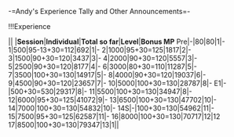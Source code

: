 -=Andy's Experience Tally and Other Announcements=-

!!!Experience

|| |__Session__|__Individual__|__Total so far__|__Level__|__Bonus MP__
Pre|-|80|80|1|-
1|500|95-13+30=112|692|1|-
2|1000|95+30=125|1817|2|-
3|1500|90+30=120|3437|3|-
4|2000|90+30=120|5557|3|-
5|2500|90+30=120|8177|4|-
6|3000|80+30=110|11287|5|-
7|3500|100+30=130|14917|5|-
8|4000|90+30=120|19037|6|-
9|4500|90+30=120|23657|7|-
10|5000|100+30=130|28787|8|-
E1|-|500+30=530|29317|8|-
11|5500|100+30=130|34947|8|-
12|6000|95+30=125|41072|9|-
13|6500|100+30=130|47702|10|-
14|7000|100+30=130|54832|10|-
14S|-|100+30=130|54962|11|-
15|7500|95+30=125|62587|11|-
16|8000|100+30=130|70717|12|12
17|8500|100+30=130|79347|13|1||
